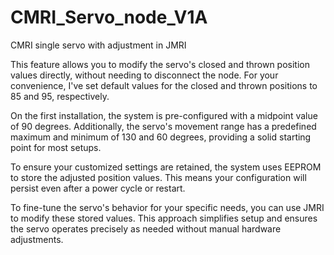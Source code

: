 # CMRI_Servo_node_V1A
 CMRI single servo with adjustment in JMRI

This feature allows you to modify the servo's closed and thrown position values directly, without needing to disconnect the node. For your convenience, I've set default values for the closed and thrown positions to 85 and 95, respectively.

On the first installation, the system is pre-configured with a midpoint value of 90 degrees. Additionally, the servo's movement range has a predefined maximum and minimum of 130 and 60 degrees, providing a solid starting point for most setups.

To ensure your customized settings are retained, the system uses EEPROM to store the adjusted position values. This means your configuration will persist even after a power cycle or restart.

To fine-tune the servo's behavior for your specific needs, you can use JMRI to modify these stored values. This approach simplifies setup and ensures the servo operates precisely as needed without manual hardware adjustments.
